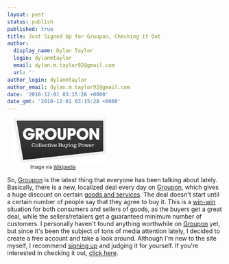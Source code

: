 ```yaml
---
layout: post
status: publish
published: true
title: Just Signed Up for Groupon, Checking it Out
author:
  display_name: Dylan Taylor
  login: dylanmtaylor
  email: dylan.m.taylor92@gmail.com
  url: ''
author_login: dylanmtaylor
author_email: dylan.m.taylor92@gmail.com
date: '2010-12-01 03:15:28 +0000'
date_gmt: '2010-12-01 03:15:28 +0000'
---
```

<div class="zemanta-img" style="margin: 1em; display: block;">
<div>
<dl class="wp-caption alignright" style="width: 226px;">
<dt class="wp-caption-dt"><a href="/images/blog/2010/12/FileGroupon-logo_low_res.jpg"><img title="Groupon logo." src="/images/blog/2010/12/Groupon-logo_low_res.jpg" alt="Groupon logo." width="216" height="104" /></a></dt>
<dd class="wp-caption-dd zemanta-img-attribution" style="font-size: 0.8em;">Image via <a href="/images/blog/2010/12/FileGroupon-logo_low_res.jpg">Wikipedia</a></dd>
</dl>
</div>
</div>
<p>So, <a href="http://www.groupon.com/r/uu12840009">Groupon</a> is the latest thing that everyone has been talking about lately. Basically, there is a new, localized deal every day on <a href="http://www.groupon.com/r/uu12840009">Groupon</a>, which gives a huge discount on certain <a class="zem_slink" title="Goods and services" rel="wikipedia" href="http://en.wikipedia.org/wiki/Goods_and_services">goods and services</a>. The deal doesn't start until a certain number of people say that they agree to buy it. This is a <a class="zem_slink" title="Win-win game" rel="wikipedia" href="http://en.wikipedia.org/wiki/Win-win_game">win-win</a> situation for both consumers and sellers of goods, as the buyers get a great deal, while the sellers/retailers get a guaranteed minimum number of customers. I personally haven't found anything worthwhile on <a href="http://www.groupon.com/r/uu12840009">Groupon</a> yet, but since it's been the subject of tons of media attention lately, I decided to create a free account and take a look around. Although I'm new to the site myself, I recommend <a href="http://www.groupon.com/r/uu12840009">signing up</a> and judging it for yourself. If you're interested in checking it out, <a href="http://www.groupon.com/r/uu12840009">click here</a>.</p>
<div class="zemanta-pixie" style="margin-top: 10px; height: 15px;"><img class="zemanta-pixie-img" style="border: medium none; float: right;" src="/images/blog/2010/12/pixy11.gif" alt="" /></div>
